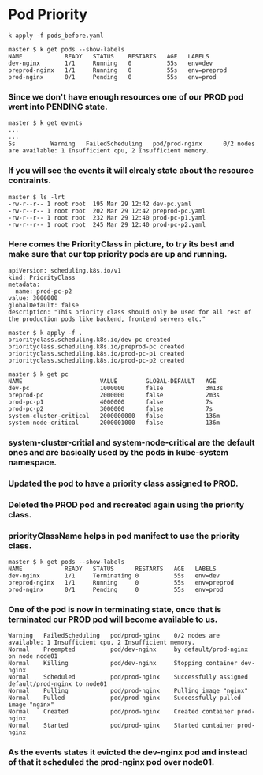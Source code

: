 # Pod Priority

```
k apply -f pods_before.yaml
```

```
master $ k get pods --show-labels
NAME            READY   STATUS    RESTARTS   AGE   LABELS
dev-nginx       1/1     Running   0          55s   env=dev
preprod-nginx   1/1     Running   0          55s   env=preprod
prod-nginx      0/1     Pending   0          55s   env=prod
```

### Since we don't have enough resources one of our PROD pod went into PENDING state.

```
master $ k get events
...
...
5s          Warning   FailedScheduling   pod/prod-nginx      0/2 nodes are available: 1 Insufficient cpu, 2 Insufficient memory.
```

### If you will see the events it will clrealy state about the resource contraints.

```
master $ ls -lrt
-rw-r--r-- 1 root root  195 Mar 29 12:42 dev-pc.yaml
-rw-r--r-- 1 root root  202 Mar 29 12:42 preprod-pc.yaml
-rw-r--r-- 1 root root  232 Mar 29 12:40 prod-pc-p1.yaml
-rw-r--r-- 1 root root  245 Mar 29 12:40 prod-pc-p2.yaml
```
### Here comes the PriorityClass in picture, to try its best and make sure that our top priority pods are up and running.

```
apiVersion: scheduling.k8s.io/v1
kind: PriorityClass
metadata:
  name: prod-pc-p2
value: 3000000
globalDefault: false
description: "This priority class should only be used for all rest of the production pods like backend, frontend servers etc."
```

```
master $ k apply -f .
priorityclass.scheduling.k8s.io/dev-pc created
priorityclass.scheduling.k8s.io/preprod-pc created
priorityclass.scheduling.k8s.io/prod-pc-p1 created
priorityclass.scheduling.k8s.io/prod-pc-p2 created

master $ k get pc
NAME                      VALUE        GLOBAL-DEFAULT   AGE
dev-pc                    1000000      false            3m13s
preprod-pc                2000000      false            2m3s
prod-pc-p1                4000000      false            7s
prod-pc-p2                3000000      false            7s
system-cluster-critical   2000000000   false            136m
system-node-critical      2000001000   false            136m
```

### system-cluster-critial and system-node-critical are the default ones and are basically used by the pods in kube-system namespace.
### Updated the pod to have a priority class assigned to PROD.
### Deleted the PROD pod and recreated again using the priority class.
### priorityClassName helps in pod manifect to use the priority class.

```
master $ k get pods --show-labels
NAME            READY   STATUS    	RESTARTS   AGE   LABELS
dev-nginx       1/1     Terminating	0          55s   env=dev
preprod-nginx   1/1     Running   	0          55s   env=preprod
prod-nginx      0/1     Pending   	0          55s   env=prod
```

### One of the pod is now in terminating state, once that is terminated our PROD pod will become available to us. 

```
Warning   FailedScheduling   pod/prod-nginx    0/2 nodes are available: 1 Insufficient cpu, 2 Insufficient memory.
Normal    Preempted          pod/dev-nginx     by default/prod-nginx on node node01
Normal    Killing            pod/dev-nginx     Stopping container dev-nginx
Normal    Scheduled          pod/prod-nginx    Successfully assigned default/prod-nginx to node01
Normal    Pulling            pod/prod-nginx    Pulling image "nginx"
Normal    Pulled             pod/prod-nginx    Successfully pulled image "nginx"
Normal    Created            pod/prod-nginx    Created container prod-nginx
Normal    Started            pod/prod-nginx    Started container prod-nginx
```

### As the events states it evicted the dev-nginx pod and instead of that it scheduled the prod-nginx pod over node01.
